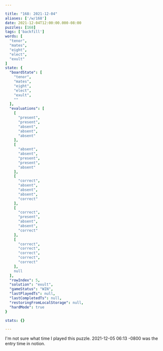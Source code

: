 ```yaml
---

title: "168: 2021-12-04"
aliases: ['/w/168']
date: 2021-12-04T12:00:00.000-08:00
puzzles: [168]
tags: ['backfill']
words: [
  "tenor",
  "mates",
  "eight",
  "elect",
  "exult"
]
state: {
  "boardState": [
    "tenor",
    "mates",
    "eight",
    "elect",
    "exult",
    ""
  ],
  "evaluations": [
    [
      "present",
      "present",
      "absent",
      "absent",
      "absent"
    ],
    [
      "absent",
      "absent",
      "present",
      "present",
      "absent"
    ],
    [
      "correct",
      "absent",
      "absent",
      "absent",
      "correct"
    ],
    [
      "correct",
      "present",
      "absent",
      "absent",
      "correct"
    ],
    [
      "correct",
      "correct",
      "correct",
      "correct",
      "correct"
    ],
    null
  ],
  "rowIndex": 5,
  "solution": "exult",
  "gameStatus": "WIN",
  "lastPlayedTs": null,
  "lastCompletedTs": null,
  "restoringFromLocalStorage": null,
  "hardMode": true
}

stats: {}

---
```


<!-- more -->

I'm not sure what time I played this puzzle. 2021-12-05 06:13 -0800 was the entry time in notion.
